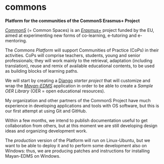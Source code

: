 # commons
**Platform for the communities of the CommonS Erasmus+ Project**

[*CommonS*](http://www.commonspaces.eu) (= Common Spaces) is an [*Erasmus+*](http://ec.europa.eu/programmes/erasmus-plus/index_en.htm) project funded by the EU,
aimed at experimenting new forms of co-learning, e-tutoring and e-mentoring.

The *Commons Platform* will support Communities of Practice (CoPs) in their activities.
CoPs will comprise teachers, students, young and senior professionals;
they will work mainly to the retrieval, adaptation (including translation),
reuse and remix of available educational contents, to be used as building blocks of learning paths.

We will start by creating a [Django](https://www.djangoproject.com) *starter project* that will customize and wrap the [*Mayan-EDMS*](https://github.com/mayan-edms) application
in order to be able to create a *Sample OER Library* (OER = open educational resources).

My organization and other partners of the CommonS Project have much experience in developing applications
and tools with OS software, but this is our first attempt at using Git and GitHub.

Within a few months, we intend to publish documentation useful to get collaboration from others,
but at this moment we are still developing design ideas and organizing development work.

The *production* version of the Platform will run on Linux-Ubuntu, but we want to be able
to deploy it and to perform some development also on Windows:
thus, we are producing patches and instructions for installing Mayan-EDMS on Windows.

